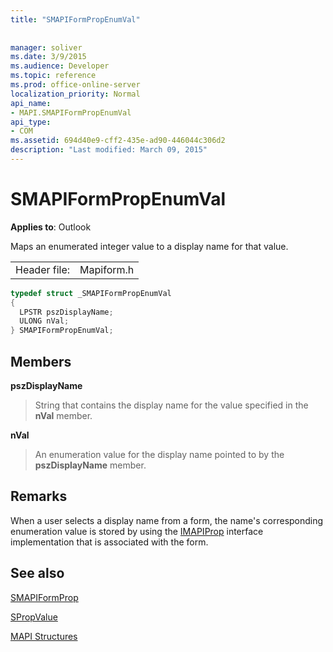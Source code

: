 ```yaml
---
title: "SMAPIFormPropEnumVal"
 
 
manager: soliver
ms.date: 3/9/2015
ms.audience: Developer
ms.topic: reference
ms.prod: office-online-server
localization_priority: Normal
api_name:
- MAPI.SMAPIFormPropEnumVal
api_type:
- COM
ms.assetid: 694d40e9-cff2-435e-ad90-446044c306d2
description: "Last modified: March 09, 2015"
---
```


# SMAPIFormPropEnumVal

  
  
**Applies to**: Outlook 
  
Maps an enumerated integer value to a display name for that value. 
  
|||
|:-----|:-----|
|Header file:  <br/> |Mapiform.h  <br/> |
   
```cpp
typedef struct _SMAPIFormPropEnumVal
{
  LPSTR pszDisplayName;
  ULONG nVal;
} SMAPIFormPropEnumVal;

```

## Members

 **pszDisplayName**
  
> String that contains the display name for the value specified in the **nVal** member. 
    
 **nVal**
  
> An enumeration value for the display name pointed to by the **pszDisplayName** member. 
    
## Remarks

When a user selects a display name from a form, the name's corresponding enumeration value is stored by using the [IMAPIProp](imapipropiunknown.md) interface implementation that is associated with the form. 
  
## See also



[SMAPIFormProp](smapiformprop.md)
  
[SPropValue](spropvalue.md)


[MAPI Structures](mapi-structures.md)

